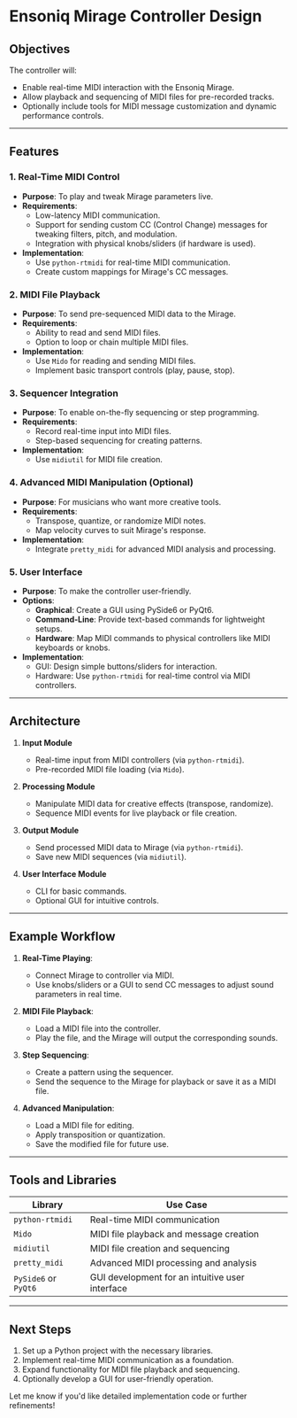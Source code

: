 # Ensoniq Mirage Controller Design

## Objectives
The controller will:
- Enable real-time MIDI interaction with the Ensoniq Mirage.
- Allow playback and sequencing of MIDI files for pre-recorded tracks.
- Optionally include tools for MIDI message customization and dynamic performance controls.

---

## Features

### 1. Real-Time MIDI Control
- **Purpose**: To play and tweak Mirage parameters live.
- **Requirements**:
  - Low-latency MIDI communication.
  - Support for sending custom CC (Control Change) messages for tweaking filters, pitch, and modulation.
  - Integration with physical knobs/sliders (if hardware is used).
- **Implementation**:
  - Use `python-rtmidi` for real-time MIDI communication.
  - Create custom mappings for Mirage's CC messages.

### 2. MIDI File Playback
- **Purpose**: To send pre-sequenced MIDI data to the Mirage.
- **Requirements**:
  - Ability to read and send MIDI files.
  - Option to loop or chain multiple MIDI files.
- **Implementation**:
  - Use `Mido` for reading and sending MIDI files.
  - Implement basic transport controls (play, pause, stop).

### 3. Sequencer Integration
- **Purpose**: To enable on-the-fly sequencing or step programming.
- **Requirements**:
  - Record real-time input into MIDI files.
  - Step-based sequencing for creating patterns.
- **Implementation**:
  - Use `midiutil` for MIDI file creation.

### 4. Advanced MIDI Manipulation (Optional)
- **Purpose**: For musicians who want more creative tools.
- **Requirements**:
  - Transpose, quantize, or randomize MIDI notes.
  - Map velocity curves to suit Mirage's response.
- **Implementation**:
  - Integrate `pretty_midi` for advanced MIDI analysis and processing.

### 5. User Interface
- **Purpose**: To make the controller user-friendly.
- **Options**:
  - **Graphical**: Create a GUI using PySide6 or PyQt6.
  - **Command-Line**: Provide text-based commands for lightweight setups.
  - **Hardware**: Map MIDI commands to physical controllers like MIDI keyboards or knobs.
- **Implementation**:
  - GUI: Design simple buttons/sliders for interaction.
  - Hardware: Use `python-rtmidi` for real-time control via MIDI controllers.

---

## Architecture

1. **Input Module**
   - Real-time input from MIDI controllers (via `python-rtmidi`).
   - Pre-recorded MIDI file loading (via `Mido`).

2. **Processing Module**
   - Manipulate MIDI data for creative effects (transpose, randomize).
   - Sequence MIDI events for live playback or file creation.

3. **Output Module**
   - Send processed MIDI data to Mirage (via `python-rtmidi`).
   - Save new MIDI sequences (via `midiutil`).

4. **User Interface Module**
   - CLI for basic commands.
   - Optional GUI for intuitive controls.

---

## Example Workflow
1. **Real-Time Playing**:
   - Connect Mirage to controller via MIDI.
   - Use knobs/sliders or a GUI to send CC messages to adjust sound parameters in real time.

2. **MIDI File Playback**:
   - Load a MIDI file into the controller.
   - Play the file, and the Mirage will output the corresponding sounds.

3. **Step Sequencing**:
   - Create a pattern using the sequencer.
   - Send the sequence to the Mirage for playback or save it as a MIDI file.

4. **Advanced Manipulation**:
   - Load a MIDI file for editing.
   - Apply transposition or quantization.
   - Save the modified file for future use.

---

## Tools and Libraries
| Library                | Use Case                                          |
|------------------------|--------------------------------------------------|
| `python-rtmidi`        | Real-time MIDI communication                     |
| `Mido`                 | MIDI file playback and message creation          |
| `midiutil`             | MIDI file creation and sequencing                |
| `pretty_midi`          | Advanced MIDI processing and analysis            |
| `PySide6` or `PyQt6`   | GUI development for an intuitive user interface  |

---

## Next Steps
1. Set up a Python project with the necessary libraries.
2. Implement real-time MIDI communication as a foundation.
3. Expand functionality for MIDI file playback and sequencing.
4. Optionally develop a GUI for user-friendly operation.

Let me know if you'd like detailed implementation code or further refinements!

